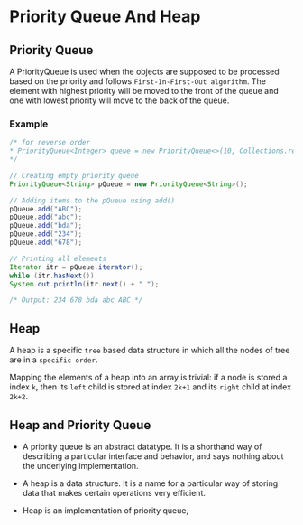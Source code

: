 # Priority Queue And Heap

## Priority Queue
A PriorityQueue is used when the objects are supposed to be processed based on the priority and follows 
`First-In-First-Out algorithm`. The element with highest priority will be moved to the front of the queue 
and one with lowest priority will move to the back of the queue.

### Example
```java
/* for reverse order
* PriorityQueue<Integer> queue = new PriorityQueue<>(10, Collections.reverseOrder());
*/

// Creating empty priority queue 
PriorityQueue<String> pQueue = new PriorityQueue<String>(); 

// Adding items to the pQueue using add() 
pQueue.add("ABC"); 
pQueue.add("abc"); 
pQueue.add("bda"); 
pQueue.add("234"); 
pQueue.add("678"); 

// Printing all elements 
Iterator itr = pQueue.iterator(); 
while (itr.hasNext()) 
System.out.println(itr.next() + " "); 

/* Output: 234 678 bda abc ABC */
```

## Heap
A heap is a specific `tree` based data structure in which all the nodes of tree are in a `specific order`. 

Mapping the elements of a heap into an array is trivial: if a node is stored a index `k`, then its `left` child is stored
at index `2k+1` and its `right` child at index `2k+2`.


## Heap and Priority Queue
* A priority queue is an abstract datatype. It is a shorthand way of describing a particular interface and behavior, and says nothing about the underlying implementation.

* A heap is a data structure. It is a name for a particular way of storing data that makes certain operations very efficient.

* Heap is an implementation of priority queue,
